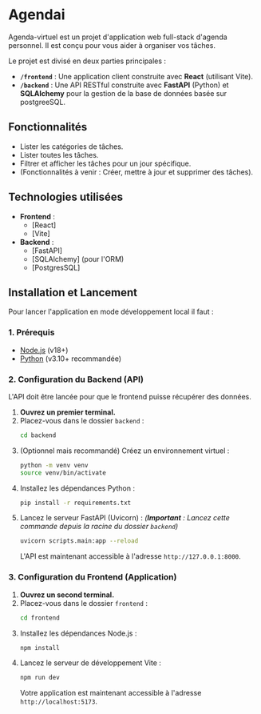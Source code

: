 # Agendai

Agenda-virtuel est un projet d'application web full-stack d'agenda personnel. Il est conçu pour vous aider à organiser vos tâches.

Le projet est divisé en deux parties principales :
* **`/frontend`** : Une application client construite avec **React** (utilisant Vite).
* **`/backend`** : Une API RESTful construite avec **FastAPI** (Python) et **SQLAlchemy** pour la gestion de la base de données basée sur postgreeSQL.

## Fonctionnalités

* Lister les catégories de tâches.
* Lister toutes les tâches.
* Filtrer et afficher les tâches pour un jour spécifique.
* (Fonctionnalités à venir : Créer, mettre à jour et supprimer des tâches).

## Technologies utilisées

* **Frontend** :
    * [React]
    * [Vite]
* **Backend** :
    * [FastAPI]
    * [SQLAlchemy] (pour l'ORM)
    * [PostgresSQL]

## Installation et Lancement

Pour lancer l'application en mode développement local il faut :

### 1. Prérequis

* [Node.js](https://nodejs.org/) (v18+)
* [Python](https://www.python.org/) (v3.10+ recommandée)

### 2. Configuration du Backend (API)

L'API doit être lancée pour que le frontend puisse récupérer des données.

1.  **Ouvrez un premier terminal.**
2.  Placez-vous dans le dossier `backend` :
    ```bash
    cd backend
    ```
3.  (Optionnel mais recommandé) Créez un environnement virtuel :
    ```bash
    python -m venv venv
    source venv/bin/activate 
    ```
4.  Installez les dépendances Python :
    ```bash
    pip install -r requirements.txt
    ```
5.  Lancez le serveur FastAPI (Uvicorn) :
    *(**Important** : Lancez cette commande depuis la racine du dossier `backend`)*
    ```bash
    uvicorn scripts.main:app --reload
    ```
    L'API est maintenant accessible à l'adresse `http://127.0.0.1:8000`.

### 3. Configuration du Frontend (Application)

1.  **Ouvrez un second terminal.**
2.  Placez-vous dans le dossier `frontend` :
    ```bash
    cd frontend
    ```
3.  Installez les dépendances Node.js :
    ```bash
    npm install
    ```
4.  Lancez le serveur de développement Vite :
    ```bash
    npm run dev
    ```
    Votre application est maintenant accessible à l'adresse `http://localhost:5173`.
